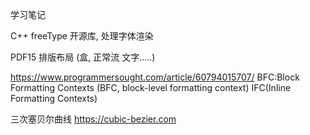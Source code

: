 学习笔记

C++ freeType 开源库,  处理字体渲染

PDF15 排版布局 (盒, 正常流 文字.....)


https://www.programmersought.com/article/60794015707/
BFC:Block Formatting Contexts (BFC, block-level formatting context)
IFC(Inline Formatting Contexts)

三次塞贝尔曲线
https://cubic-bezier.com